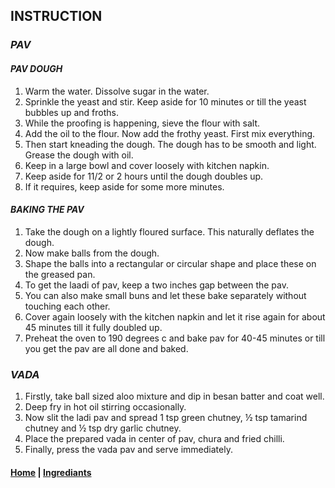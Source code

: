 ## **INSTRUCTION**

### *PAV*

#### *PAV DOUGH*
1. Warm the water. Dissolve sugar in the water.
2. Sprinkle the yeast and stir. Keep aside for 10 minutes or till the yeast bubbles up and froths.
3. While the proofing is happening, sieve the flour with salt.
4. Add the oil to the flour. Now add the frothy yeast. First mix everything.
5. Then start kneading the dough. The dough has to be smooth and light. Grease the dough with oil.
6. Keep in a large bowl and cover loosely with kitchen napkin.
7. Keep aside for 11/2 or 2 hours until the dough doubles up.
8. If it requires, keep aside for some more minutes.

#### *BAKING THE PAV*

1. Take the dough on a lightly floured surface. This naturally deflates the dough.
2. Now make balls from the dough.
3. Shape the balls into a rectangular or circular shape and place these on the greased pan.
4. To get the laadi of pav, keep a two inches gap between the pav.
5. You can also make small buns and let these bake separately without touching each other.
6. Cover again loosely with the kitchen napkin and let it rise again for about 45 minutes till it fully doubled up.
7. Preheat the oven to 190 degrees c and bake pav for 40-45 minutes or till you get the pav are all done and baked.


### *VADA*

1. Firstly, take ball sized aloo mixture and dip in besan batter and coat well.
2. Deep fry in hot oil stirring occasionally.
3. Now slit the ladi pav and spread 1 tsp green chutney, ½ tsp tamarind chutney and ½ tsp dry garlic chutney.
4. Place the prepared vada in center of pav, chura and fried chilli.
5. Finally, press the vada pav and serve immediately.

#### [Home](/vadapav) | [Ingrediants](/vadapav/ingrediants)
